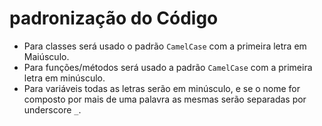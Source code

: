 # padronização do Código
- Para classes será usado o padrão ``CamelCase`` com a primeira letra em Maiúsculo.
- Para funções/métodos será usado a padrão ``CamelCase`` com a primeira letra em minúsculo.
- Para variáveis todas as letras serão em minúsculo, e se o nome for composto por mais de uma palavra as mesmas serão separadas por underscore ``_``.